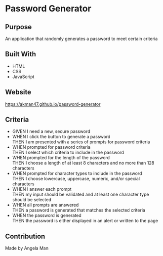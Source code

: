 # Password Generator

## Purpose
An application that randomly generates a password to meet certain criteria

## Built With
* HTML
* CSS
* JavaScript

## Website
https://akman47.github.io/password-generator

## Criteria
* GIVEN I need a new, secure password
* WHEN I click the button to generate a password <br />
THEN I am presented with a series of prompts for password criteria
* WHEN prompted for password criteria <br />
THEN I select which criteria to include in the password
* WHEN prompted for the length of the password <br />
THEN I choose a length of at least 8 characters and no more than 128 characters
* WHEN prompted for character types to include in the password <br />
THEN I choose lowercase, uppercase, numeric, and/or special characters
* WHEN I answer each prompt <br />
THEN my input should be validated and at least one character type should be selected
* WHEN all prompts are answered <br />
THEN a password is generated that matches the selected criteria
* WHEN the password is generated <br />
THEN the password is either displayed in an alert or written to the page

## Contribution
Made by Angela Man